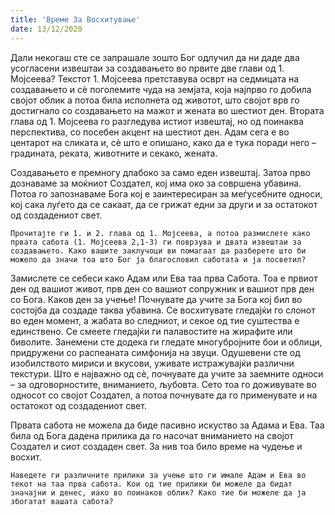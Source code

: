 ```yaml
---
title: 'Време За Восхитување'
date: 13/12/2020
---
```


Дали некогаш сте се запрашале зошто Бог одлучил да ни даде два усогласени извештаи за создавањето во првите две глави од 1. Мојсеева? Текстот 1. Мојсеева претставува осврт на седмицата на создавањето и сѐ поголемите чуда на земјата, која најпрво го добила својот облик а потоа била исполнета од животот, што својот врв го достигнало со создавањето на мажот и жената во шестиот ден. Втората глава од 1. Мојсеева го разгледува истиот извештај, но од поинаква перспектива, со посебен акцент на шестиот ден. Адам сега е во центарот на сликата и, сѐ што е опишано, како да е тука поради него – градината, реката, животните и секако, жената.

Создавањето е премногу длабоко за само еден извештај. Затоа прво дознаваме за моќниот Создател, кој има око за совршена убавина. Потоа го запознаваме Бога кој е заинтересиран за меѓусебните односи, кој сака луѓето да се сакаат, да се грижат едни за други и за остатокот од создадениот свет.

`Прочитајте ги 1. и 2. глава од 1. Мојсеева, а потоа размислете како првата сабота (1. Мојсеева 2,1-3) ги поврзува и двата извештаи за создавањето. Како вашите заклучоци ви помагаат да разберете што би можело да значи тоа што Бог ја благословил саботата и ја посветил?`

Замислете се себеси како Адам или Ева таа прва Сабота. Тоа е првиот ден од вашиот живот, прв ден со вашиот сопружник и вашиот прв ден со Бога. Каков ден за учење! Почнувате да учите за Бога кој бил во состојба да создаде таква убавина. Се восхитувате гледајќи го слонот во еден момент, а жабата во следниот, и секое од тие суштества е единствено. Се смеете гледајќи ги палавостите на жирафите или биволите. Занемени сте додека ги гледате многубројните бои и облици, придружени со распеаната симфонија на звуци. Одушевени сте од изобилството мириси и вкусови, уживате истражувајќи различни текстури. Што е најважно од сѐ, почнувате да учите за заемните односи – за одговорностите, вниманието, љубовта. Сето тоа го доживувате во односот со својот Создател, а потоа почнувате да го применувате и на остатокот од создадениот свет.

Првата сабота не можела да биде пасивно искуство за Адама и Ева. Таа била од Бога дадена прилика да го насочат вниманието на својот Создател и сиот создаден свет. За нив тоа било време на чудење и восхит.

`Наведете ги различните прилики за учење што ги имале Адам и Ева во текот на таа прва сабота. Кои од тие прилики би можеле да бидат значајни и денес, иако во поинаков облик? Како тие би можеле да ја збогатат вашата сабота?`